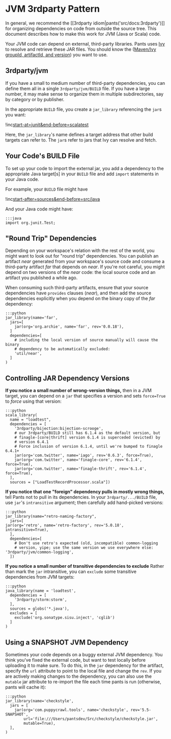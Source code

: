 JVM 3rdparty Pattern
====================

In general, we recommend the [[3rdparty idiom|pants('src/docs:3rdparty')]]
for organizing dependencies on code from outside the source tree. This document
describes how to make this work for JVM (Java or Scala) code.

Your JVM code can depend on external, third-party libraries. Pants uses
[Ivy](http://ant.apache.org/ivy/) to resolve and retrieve these JAR files.
You should know the ([Maven/Ivy groupId, artifactId, and
version](http://maven.apache.org/guides/mini/guide-central-repository-upload.html))
you want to use.

3rdparty/jvm
------------

If you have a small to medium number of third-party dependencies, you can define
them all in a single `3rdparty/jvm/BUILD` file.  If you have a large number, it
may make sense to organize them in multiple subdirectories, say by category or by publisher.

In the appropriate `BUILD` file, you create a <a pantsref="bdict_jar_library">`jar_library`</a>
referencing the <a pantsref="bdict_jar">`jar`</a>s you want:

!inc[start-at=junit&end-before=scalatest](../../../../../../3rdparty/BUILD)

Here, the <a pantsref="bdict_jar_library">`jar_library`</a>'s name
defines a target address that other build targets can refer to. The
<a pantsref="bdict_jar">`jar`</a>s refer to jars that Ivy can resolve and fetch.


Your Code's BUILD File
----------------------

To set up your code to import the external jar, you add a dependency to
the appropriate Java target[s] in your `BUILD` file and add `import`
statements in your Java code.

For example, your `BUILD` file might have

!inc[start-after=sources&end-before=src/java](../../../../../tests/java/org/pantsbuild/example/hello/greet/BUILD)

And your Java code might have:

    :::java
    import org.junit.Test;

"Round Trip" Dependencies
-------------------------

Depending on your workspace's relation with the rest of the world, you
might want to look out for "round trip" dependencies. You can publish an
artifact *near* generated from your workspace's source code and consume
a third-party artifact *far* that depends on *near*. If you're not
careful, you might depend on two versions of the *near* code: the local
source code and an artifact you published a while ago.

When consuming such third-party artifacts, ensure that your source dependencies
have `provides` clauses (*near*), and then add the source dependencies
explicitly when you depend on the binary copy of the *far* dependency:

    :::python
    jar_library(name='far',
      jars=[
        jar(org='org.archie', name='far', rev='0.0.18'),
      ]
      dependencies=[
        # including the local version of source manually will cause the binary
        # dependency to be automatically excluded:
        'util/near',
      ]
    )

Controlling JAR Dependency Versions
-----------------------------------


**If you notice a small number of wrong-version things,** then in a JVM
target, you can depend on a `jar` that specifies a version and sets
`force=True` to *force* using that version:

    :::python
    scala_library(
      name = "loadtest",
      dependencies = [
        '3rdparty/bijection:bijection-scrooge',
        # our 3rdparty/BUILD still has 6.1.4 as the default version, but
        # finagle-[core|thrift] version 6.1.4 is superceded (evicted) by
        # version 6.4.1
        # Force inclusion of version 6.1.4, until we're bumped to finagle 6.4.1+
        jar(org='com.twitter', name='iago', rev='0.6.3', force=True),
        jar(org='com.twitter', name='finagle-core', rev='6.1.4', force=True),
        jar(org='com.twitter', name='finagle-thrift', rev='6.1.4', force=True),
      ],
      sources = ["LoadTestRecordProcessor.scala"])

**If you notice that one "foreign" dependency pulls in mostly wrong
things,** tell Pants not to pull in its dependencies. In your
`3rdparty/.../BUILD` file, use `jar`'s `intransitive` argument; then
carefully add hand-picked versions:

    :::python
    jar_library(name="retro-naming-factory",
      jars=[
	jar(org='retro', name='retro-factory', rev='5.0.18', intransitive=True),
      ],
      dependencies=[
        # Don't use retro's expected (old, incompatible) common-logging
        # version, yipe; use the same version we use everywhere else:
    '3rdparty/jvm/common-logging',
      ])

**If you notice a small number of transitive dependencies to exclude**
Rather than mark the `jar` intransitive, you can `exclude` some
transitive dependencies from JVM targets:

    :::python
    java_library(name = 'loadtest',
      dependencies = [
        '3rdparty/storm:storm',
      ],
      sources = globs('*.java'),
      excludes = [
        exclude('org.sonatype.sisu.inject', 'cglib')
      ]
    )

<a pantsmark="test_3rdparty_jvm_snapshot"> </a>

Using a SNAPSHOT JVM Dependency
-------------------------------

Sometimes your code depends on a buggy external JVM dependency. You
think you've fixed the external code, but want to test locally before
uploading it to make sure. To do this, in the `jar` dependency for the
artifact, specify the `url` attribute to point to the local file and
change the `rev`. If you are actively making changes to the dependency,
you can also use the `mutable` jar attribute to re-import the file each
time pants is run (otherwise, pants will cache it):

    :::python
    jar_library(name='checkstyle',
      jars = [
        jar(org='com.puppycrawl.tools', name='checkstyle', rev='5.5-SNAPSHOT',
            url='file:///Users/pantsdev/Src/checkstyle/checkstyle.jar',
            mutable=True),
      ],
    )
